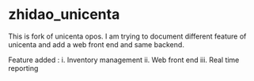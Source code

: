 # zhidao_unicenta

This is fork of unicenta opos. I am trying to document different feature of unicenta and add a web front end and same backend.

Feature added : 
i. Inventory management
ii. Web front end
iii. Real time reporting
